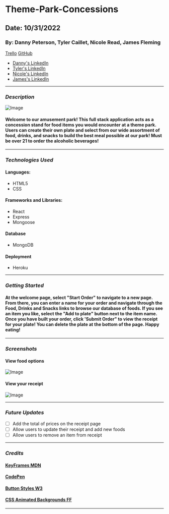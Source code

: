 # Theme-Park-Concessions

## Date: 10/31/2022

### By: Danny Peterson, Tyler Caillet, Nicole Read, James Fleming

[Trello](https://trello.com/invite/b/asjHQ8Ah/ATTI52992d10f37fe36dc9c32676a97d48f52D515C35/concessions-application) [GitHub](https://github.com/dannypeterson/Theme-Park-Concessions)

- [Danny's LinkedIn](https://www.linkedin.com/in/danny-peterson-/)
- [Tyler's LinkedIn](https://www.linkedin.com/in/tyler-caillet/)
- [Nicole's LinkedIn](https://www.linkedin.com/in/nicole-read22/)
- [James's LinkedIn](https://www.linkedin.com/in/james--fleming/)

---

### **_Description_**

![Image](https://hips.hearstapps.com/rbk.h-cdn.co/assets/17/11/2048x1024/landscape-1489609698-summer-drinks.jpg)

#### Welcome to our amusement park! This full stack application acts as a concession stand for food items you would encounter at a theme park. Users can create their own plate and select from our wide assortment of food, drinks, and snacks to build the best meal possible at our park! Must be over 21 to order the alcoholic beverages!

---

### **_Technologies Used_**

#### Languages:

- HTML5
- CSS

#### Frameworks and Libraries:

- React
- Express
- Mongoose

#### Database

- MongoDB

#### Deployment

- Heroku

---

### **_Getting Started_**

#### At the welcome page, select "Start Order" to navigate to a new page. From there, you can enter a name for your order and navigate through the Food, Drinks and Snacks links to browse our database of foods. If you see an item you like, select the "Add to plate" button next to the item name. Once you have built your order, click 'Submit Order" to view the receipt for your plate! You can delete the plate at the bottom of the page. Happy eating!

---

### **_Screenshots_**

#### View food options

![Image](https://i.imgur.com/moJVn4q.png)

#### View your receipt

![Image](https://i.imgur.com/yK89wTZ.png)

---

### **_Future Updates_**

- [ ] Add the total of prices on the receipt page
- [ ] Allow users to update their receipt and add new foods
- [ ] Allow users to remove an item from receipt

---

### **_Credits_**

#### [KeyFrames MDN](https://developer.mozilla.org/en-US/docs/Web/CSS/@keyframes)

#### [CodePen](https://codepen.io/chris22smith/pen/RZogMa)

#### [Button Styles W3](https://www.w3schools.com/css/css3_buttons.asp)

#### [CSS Animated Backgrounds FF](https://freefrontend.com/css-animated-backgrounds/)

---
